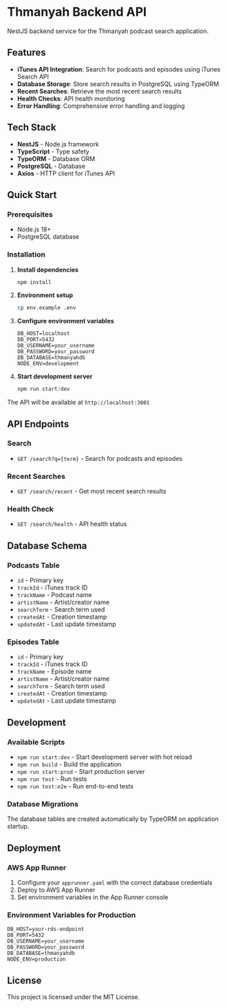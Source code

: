 # Thmanyah Backend API

NestJS backend service for the Thmanyah podcast search application.

## Features

- **iTunes API Integration**: Search for podcasts and episodes using iTunes Search API
- **Database Storage**: Store search results in PostgreSQL using TypeORM
- **Recent Searches**: Retrieve the most recent search results
- **Health Checks**: API health monitoring
- **Error Handling**: Comprehensive error handling and logging

## Tech Stack

- **NestJS** - Node.js framework
- **TypeScript** - Type safety
- **TypeORM** - Database ORM
- **PostgreSQL** - Database
- **Axios** - HTTP client for iTunes API

## Quick Start

### Prerequisites

- Node.js 18+
- PostgreSQL database

### Installation

1. **Install dependencies**
   ```bash
   npm install
   ```

2. **Environment setup**
   ```bash
   cp env.example .env
   ```

3. **Configure environment variables**
   ```env
   DB_HOST=localhost
   DB_PORT=5432
   DB_USERNAME=your_username
   DB_PASSWORD=your_password
   DB_DATABASE=thmanyahdb
   NODE_ENV=development
   ```

4. **Start development server**
   ```bash
   npm run start:dev
   ```

The API will be available at `http://localhost:3001`

## API Endpoints

### Search
- `GET /search?q={term}` - Search for podcasts and episodes

### Recent Searches
- `GET /search/recent` - Get most recent search results

### Health Check
- `GET /search/health` - API health status

## Database Schema

### Podcasts Table
- `id` - Primary key
- `trackId` - iTunes track ID
- `trackName` - Podcast name
- `artistName` - Artist/creator name
- `searchTerm` - Search term used
- `createdAt` - Creation timestamp
- `updatedAt` - Last update timestamp

### Episodes Table
- `id` - Primary key
- `trackId` - iTunes track ID
- `trackName` - Episode name
- `artistName` - Artist/creator name
- `searchTerm` - Search term used
- `createdAt` - Creation timestamp
- `updatedAt` - Last update timestamp

## Development

### Available Scripts

- `npm run start:dev` - Start development server with hot reload
- `npm run build` - Build the application
- `npm run start:prod` - Start production server
- `npm run test` - Run tests
- `npm run test:e2e` - Run end-to-end tests

### Database Migrations

The database tables are created automatically by TypeORM on application startup.

## Deployment

### AWS App Runner

1. Configure your `apprunner.yaml` with the correct database credentials
2. Deploy to AWS App Runner
3. Set environment variables in the App Runner console

### Environment Variables for Production

```env
DB_HOST=your-rds-endpoint
DB_PORT=5432
DB_USERNAME=your_username
DB_PASSWORD=your_password
DB_DATABASE=thmanyahdb
NODE_ENV=production
```

## License

This project is licensed under the MIT License. 